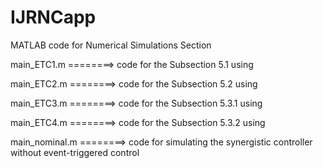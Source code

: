 # IJRNCapp

MATLAB code for Numerical Simulations Section

main_ETC1.m ========> code for the Subsection 5.1 using 

main_ETC2.m ========> code for the Subsection 5.2 using 

main_ETC3.m ========> code for the Subsection 5.3.1 using 

main_ETC4.m ========> code for the Subsection 5.3.2 using 

main_nominal.m ========> code for simulating the synergistic controller without event-triggered control
